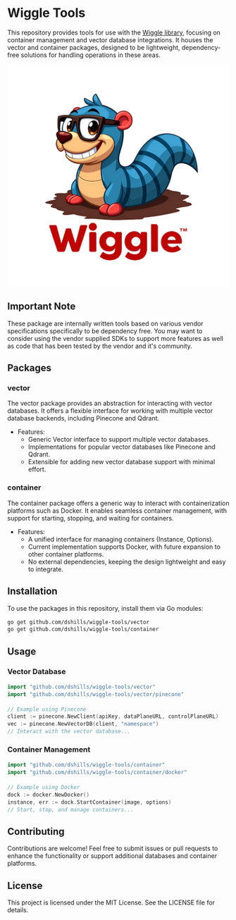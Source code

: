 # Wiggle Tools

This repository provides tools for use with the [Wiggle library](https://github.com/dshills/wiggle), focusing on container management and vector database integrations. It houses the vector and container packages, designed to be lightweight, dependency-free solutions for handling operations in these areas.


![logo](https://raw.githubusercontent.com/dshills/wiggle/refs/heads/main/logo/wiggle_logo_512x512.png)

## Important Note

These package are internally written tools based on various vendor specifications specifically to be dependency free. You may want to consider using the vendor supplied SDKs to support more features as well as code that has been tested by the vendor and it's community.

## Packages

### vector

The vector package provides an abstraction for interacting with vector databases. It offers a flexible interface for working with multiple vector database backends, including Pinecone and Qdrant.

- Features:
    - Generic Vector interface to support multiple vector databases.
    - Implementations for popular vector databases like Pinecone and Qdrant.
    - Extensible for adding new vector database support with minimal effort.

### container

The container package offers a generic way to interact with containerization platforms such as Docker. It enables seamless container management, with support for starting, stopping, and waiting for containers.

- Features:
    - A unified interface for managing containers (Instance, Options).
	- Current implementation supports Docker, with future expansion to other container platforms.
	- No external dependencies, keeping the design lightweight and easy to integrate.

## Installation

To use the packages in this repository, install them via Go modules:

```sh
go get github.com/dshills/wiggle-tools/vector
go get github.com/dshills/wiggle-tools/container
```


## Usage

### Vector Database

```go
import "github.com/dshills/wiggle-tools/vector"
import "github.com/dshills/wiggle-tools/vector/pinecone"

// Example using Pinecone
client := pinecone.NewClient(apiKey, dataPlaneURL, controlPlaneURL)
vec := pinecone.NewVectorDB(client, "namespace")
// Interact with the vector database...
```

### Container Management

```go
import "github.com/dshills/wiggle-tools/container"
import "github.com/dshills/wiggle-tools/container/docker"

// Example using Docker
dock := docker.NewDocker()
instance, err := dock.StartContainer(image, options)
// Start, stop, and manage containers...
```

## Contributing

Contributions are welcome! Feel free to submit issues or pull requests to enhance the functionality or support additional databases and container platforms.

## License

This project is licensed under the MIT License. See the LICENSE file for details.
